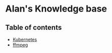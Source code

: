 # Alan's Knowledge base

## Table of contents

- [Kubernetes](./kubernetes/README.md)
- [ffmpeg](./ffmpeg/README.md)
